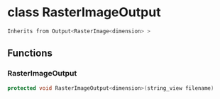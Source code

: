 # class RasterImageOutput


```cpp
Inherits from Output<RasterImage<dimension> >
```



## Functions

### RasterImageOutput

```cpp
protected void RasterImageOutput<dimension>(string_view filename)
```




